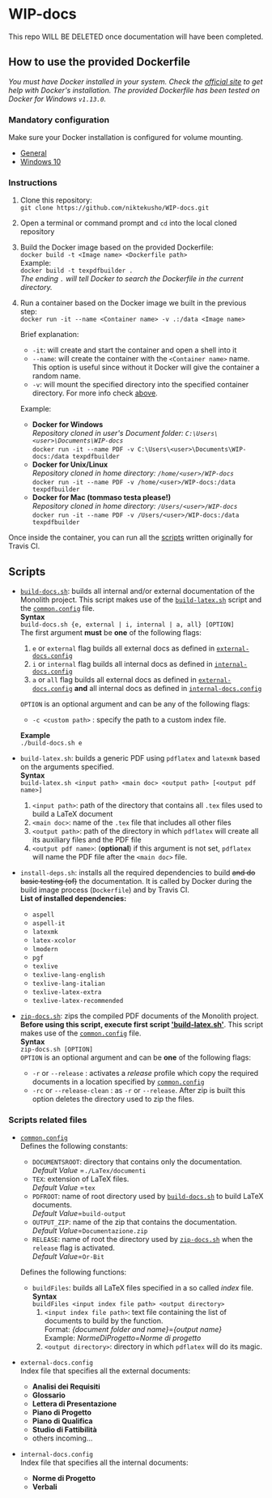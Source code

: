 # WIP-docs

This repo WILL BE DELETED once documentation will have been completed.

## <a name="howto"></a>How to use the provided Dockerfile

*You must have Docker installed in your system. Check the  [official site](https://www.docker.com/products/overview) to get help with Docker's installation.
The provided Dockerfile has been tested on Docker for Windows `v1.13.0`.*

### <a name="mandatoryconf">Mandatory configuration</a>

Make sure your Docker installation is configured for volume mounting.
-   [General](https://docs.docker.com/engine/tutorials/dockervolumes/)
-   [Windows 10](https://blogs.msdn.microsoft.com/stevelasker/2016/06/14/configuring-docker-for-windows-volumes/)

### <a name="instruction">Instructions</a>

[//]: # (TODO: change to official repository url)

1.  Clone this repository:  
`git clone https://github.com/niktekusho/WIP-docs.git`
2.  Open a terminal or command prompt and `cd` into the local cloned repository
3.  Build the Docker image based on the provided Dockerfile:  
   `docker build -t <Image name> <Dockerfile path>`  
    Example:  
    `docker build -t texpdfbuilder .`  
    *The ending `.` will tell Docker to search the Dockerfile in the current directory.*
4.  Run a container based on the Docker image we built in the previous step:  
    `docker run -it --name <Container name> -v .:/data <Image name>`  

    Brief explanation:  
    -   `-it`: will create and start the container and open a shell into it
    -   `--name`: will create the container with the `<Container name>` name.  
    This option is useful since without it Docker will give the container a random name.
    -   `-v`: will mount the specified directory into the specified container directory. For more info check [above](#mandatoryconf).  

    Example:
    -   **Docker for Windows**  
    *Repository cloned in user's Document folder: `C:\Users\<user>\Documents\WIP-docs`*  
    `docker run -it --name PDF -v C:\Users\<user>\Documents\WIP-docs:/data texpdfbuilder`
    -   **Docker for Unix/Linux**  
    *Repository cloned in <user> home directory: `/home/<user>/WIP-docs`*  
    `docker run -it --name PDF -v /home/<user>/WIP-docs:/data texpdfbuilder`
    -   **Docker for Mac (tommaso testa please!)**  
    *Repository cloned in <user> home directory: `/Users/<user>/WIP-docs`*  
    `docker run -it --name PDF -v /Users/<user>/WIP-docs:/data texpdfbuilder`

Once inside the container, you can run all the [scripts](#scripts) written originally for Travis CI.

## <a name="scripts">Scripts</a>

-   <a name="bdocs">[`build-docs.sh`](build-docs.sh)</a>: builds all internal and/or external documentation of the Monolith project. This script makes use of the [`build-latex.sh`](#blatex) script and the  [`common.config`](#commonconf) file.  
    **Syntax**  
    `build-docs.sh {e, external | i, internal | a, all} [OPTION]`  
    The first argument **must** be **one** of the following flags:
    1.  `e` or `external` flag builds all external docs as defined in [`external-docs.config`](#externaldocsconf)
    2.  `i` or `internal` flag builds all internal docs as defined in [`internal-docs.config`](#internaldocsconf)
    3.  `a` or `all` flag builds all external docs as defined in [`external-docs.config`](#externaldocsconf) **and** all internal docs as defined in [`internal-docs.config`](#internaldocsconf)

    `OPTION` is an optional argument and can be any of the following flags:
    -   `-c <custom path>` : specify the path to a custom index file.

    **Example**  
    `./build-docs.sh e`

-   <a name="blatex">`build-latex.sh`</a>: builds a generic PDF using `pdflatex` and `latexmk` based on the arguments specified.  
    **Syntax**  
    `build-latex.sh <input path> <main doc> <output path> [<output pdf name>]`  
    1.  `<input path>`: path of the directory that contains all `.tex` files used to build a LaTeX document
    2.  `<main doc>`: name of the `.tex` file that includes all other files
    3.  `<output path>`: path of the directory in which `pdflatex` will create all its auxiliary files and the PDF file
    4.  `<output pdf name>`: (**optional**) if this argument is not set, `pdflatex` will name the PDF file after the `<main doc>` file.

-   <a name="installdeps">`install-deps.sh`</a>: installs all the required dependencies to build ~~and do basic testing (of)~~ the documentation. It is called by Docker during the build image process (`Dockerfile`) and by Travis CI.  
    **List of installed dependencies:**
    -   `aspell`
    -   `aspell-it`
    -   `latexmk`
    -   `latex-xcolor`
    -   `lmodern`
    -   `pgf`
    -   `texlive`
    -   `texlive-lang-english`
    -   `texlive-lang-italian`
    -   `texlive-latex-extra`
    -   `texlive-latex-recommended`

-   <a name="zipdocs">[`zip-docs.sh`](zip-docs.sh)</a>: zips the compiled PDF documents of the Monolith project. **Before using this script, execute first script ['build-latex.sh'](#blatex)**. This script makes use of the [`common.config`](#commonconf) file.  
    **Syntax**  
    `zip-docs.sh [OPTION]`  
    `OPTION` is an optional argument and can be **one** of the following flags:
    -   `-r` or `--release` : activates a *release* profile which copy the required documents in a location specified by [`common.config`](#commonconf)
    -   `-rc` or `--release-clean` : as `-r` or `--release`. After zip is built this option deletes the directory used to zip the files.

### <a name="scripts">Scripts related files</a>
-   <a name="commonconf">[`common.config`](common.config)</a>  
    Defines the following constants:
    -   `DOCUMENTSROOT`: directory that contains only the documentation.  
    *Default Value* =`./LaTex/documenti`
    -   `TEX`: extension of LaTeX files.  
    *Default Value* =`tex`
    -   `PDFROOT`: name of root directory used by [`build-docs.sh`](#bdocs) to build LaTeX documents.  
    *Default Value*=`build-output`
    -   `OUTPUT_ZIP`: name of the zip that contains the documentation.  
    *Default Value*=`Documentazione.zip`
    -   `RELEASE`: name of root the directory used by [`zip-docs.sh`](#zipdocs) when the `release` flag is activated.  
    *Default Value*=`Or-Bit`

    Defines the following functions:
    -   `buildFiles`: builds all LaTeX files specified in a so called *index* file.  
    **Syntax**  
    `buildFiles <input index file path> <output directory>`
        1.  `<input index file path>`: text file containing the list of documents to build by the function.  
        Format: *{document folder and name}*=*{output name}*  
        Example: *NormeDiProgetto=Norme di progetto*
        2.  `<output directory>`: directory in which `pdflatex` will do its magic.
-   <a name="externaldocsconf">`external-docs.config`</a>  
Index file that specifies all the external documents:
    -   **Analisi dei Requisiti**
    -   **Glossario**
    -   **Lettera di Presentazione**
    -   **Piano di Progetto**
    -   **Piano di Qualifica**
    -   **Studio di Fattibilità**
    - others incoming...

-   <a name="internaldocsconf">`internal-docs.config`</a>  
Index file that specifies all the internal documents:
    -   **Norme di Progetto**
    -   **Verbali**
